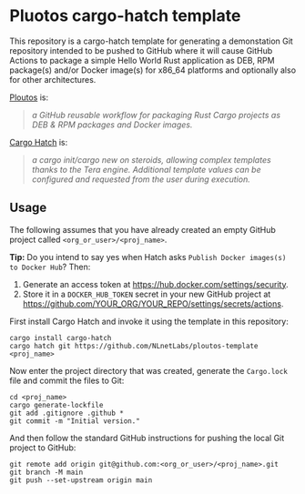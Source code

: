 # Pluotos cargo-hatch template

This repository is a cargo-hatch template for generating a demonstation Git repository intended to be pushed to GitHub where it will cause GitHub Actions to package a simple Hello World Rust application as DEB, RPM package(s) and/or Docker image(s) for x86_64 platforms and optionally also for other architectures.

[Ploutos](https://github.com/NLnetLabs/ploutos) is:

> _a GitHub reusable workflow for packaging Rust Cargo projects as DEB & RPM packages and Docker images._

[Cargo Hatch](https://crates.io/crates/cargo-hatch) is:

> _a cargo init/cargo new on steroids, allowing complex templates thanks to the Tera engine. Additional template values can be configured and requested from the user during execution._

## Usage

The following assumes that you have already created an empty GitHub project called `<org_or_user>/<proj_name>`.

**Tip:** Do you intend to say yes when Hatch asks `Publish Docker images(s) to Docker Hub`? Then:
1. Generate an access token at https://hub.docker.com/settings/security.
2. Store it in a `DOCKER_HUB_TOKEN` secret in your new GitHub project at https://github.com/YOUR_ORG/YOUR_REPO/settings/secrets/actions.

First install Cargo Hatch and invoke it using the template in this repository:

```shell
cargo install cargo-hatch
cargo hatch git https://github.com/NLnetLabs/ploutos-template <proj_name>
```

Now enter the project directory that was created, generate the `Cargo.lock` file and commit the files to Git:

```shell
cd <proj_name>
cargo generate-lockfile
git add .gitignore .github *
git commit -m "Initial version."
```

And then follow the standard GitHub instructions for pushing the local Git project to GitHub:

```shell
git remote add origin git@github.com:<org_or_user>/<proj_name>.git
git branch -M main
git push --set-upstream origin main
```

